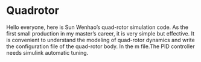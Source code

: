# Quadrotor
Hello everyone, here is Sun Wenhao’s quad-rotor simulation code. As the first small production in my master’s career, it is very simple but effective. It is convenient to understand the modeling of quad-rotor dynamics and write the configuration file of the quad-rotor body. In the m file.The PID controller needs simulink automatic tuning.
